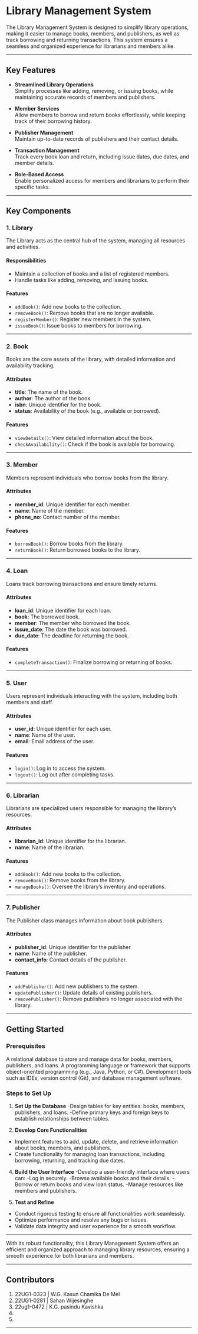 # Library Management System  

The Library Management System is designed to simplify library operations, making it easier to manage books, members, and publishers, as well as track borrowing and returning transactions. This system ensures a seamless and organized experience for librarians and members alike.  

---

## Key Features  

- **Streamlined Library Operations**  
  Simplify processes like adding, removing, or issuing books, while maintaining accurate records of members and publishers.  

- **Member Services**  
  Allow members to borrow and return books effortlessly, while keeping track of their borrowing history.  

- **Publisher Management**  
  Maintain up-to-date records of publishers and their contact details.  

- **Transaction Management**  
  Track every book loan and return, including issue dates, due dates, and member details.  

- **Role-Based Access**  
  Enable personalized access for members and librarians to perform their specific tasks.  

---

## Key Components  

### 1. Library  
The Library acts as the central hub of the system, managing all resources and activities.  

#### Responsibilities  
- Maintain a collection of books and a list of registered members.  
- Handle tasks like adding, removing, and issuing books.  

#### Features  
- `addBook()`: Add new books to the collection.  
- `removeBook()`: Remove books that are no longer available.  
- `registerMember()`: Register new members in the system.  
- `issueBook()`: Issue books to members for borrowing.  

---

### 2. Book  
Books are the core assets of the library, with detailed information and availability tracking.  

#### Attributes  
- **title**: The name of the book.  
- **author**: The author of the book.  
- **isbn**: Unique identifier for the book.  
- **status**: Availability of the book (e.g., available or borrowed).  

#### Features  
- `viewDetails()`: View detailed information about the book.  
- `checkAvailability()`: Check if the book is available for borrowing.  

---

### 3. Member  
Members represent individuals who borrow books from the library.  

#### Attributes  
- **member_id**: Unique identifier for each member.  
- **name**: Name of the member.  
- **phone_no**: Contact number of the member.  

#### Features  
- `borrowBook()`: Borrow books from the library.  
- `returnBook()`: Return borrowed books to the library.  

---

### 4. Loan  
Loans track borrowing transactions and ensure timely returns.  

#### Attributes  
- **loan_id**: Unique identifier for each loan.  
- **book**: The borrowed book.  
- **member**: The member who borrowed the book.  
- **issue_date**: The date the book was borrowed.  
- **due_date**: The deadline for returning the book.  

#### Features  
- `completeTransaction()`: Finalize borrowing or returning of books.  

---

### 5. User  
Users represent individuals interacting with the system, including both members and staff.  

#### Attributes  
- **user_id**: Unique identifier for each user.  
- **name**: Name of the user.  
- **email**: Email address of the user.  

#### Features  
- `login()`: Log in to access the system.  
- `logout()`: Log out after completing tasks.  

---

### 6. Librarian  
Librarians are specialized users responsible for managing the library’s resources.  

#### Attributes  
- **librarian_id**: Unique identifier for the librarian.  
- **name**: Name of the librarian.  

#### Features  
- `addBook()`: Add new books to the collection.  
- `removeBook()`: Remove books from the library.  
- `manageBooks()`: Oversee the library’s inventory and operations.  

---

### 7. Publisher  
The Publisher class manages information about book publishers.  

#### Attributes  
- **publisher_id**: Unique identifier for the publisher.  
- **name**: Name of the publisher.  
- **contact_info**: Contact details of the publisher.  

#### Features  
- `addPublisher()`: Add new publishers to the system.  
- `updatePublisher()`: Update details of existing publishers.  
- `removePublisher()`: Remove publishers no longer associated with the library.  

---

## Getting Started  

### Prerequisites  
A relational database to store and manage data for books, members, publishers, and loans.
A programming language or framework that supports object-oriented programming (e.g., Java, Python, or C#).
Development tools such as IDEs, version control (Git), and database management software.

### Steps to Set Up  
1. **Set Up the Database**
  -Design tables for key entities: books, members, publishers, and loans.
  -Define primary keys and foreign keys to establish relationships between tables.

2. **Develop Core Functionalities**
  - Implement features to add, update, delete, and retrieve information about books, members,     and publishers.
  - Create functionality for managing loan transactions, including borrowing, returning, and      tracking due dates.

4. **Build the User Interface**
  -Develop a user-friendly interface where users can:
    -Log in securely.
    -Browse available books and their details.
    -Borrow or return books and view loan status.
    -Manage resources like members and publishers.
   
6. **Test and Refine**
  - Conduct rigorous testing to ensure all functionalities work seamlessly.
  - Optimize performance and resolve any bugs or issues.
  - Validate data integrity and user experience for a smooth workflow.

---

With its robust functionality, this Library Management System offers an efficient and organized approach to managing library resources, ensuring a smooth experience for both librarians and members.  

---

## Contributors  

1. 22UG1-0323 | W.G. Kasun Chamika De Mel
2. 22UG1-0281 | Sahan Wijesinghe
3. 22ug1-0472 | K.G. pasindu Kavishka
4.
5.

---
